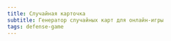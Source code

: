 ```yaml
---
title: Случайная карточка
subtitle: Генератор случайных карт для онлайн-игры
tags: defense-game
---
```


<script setup>
import RandomCard from './RandomCard.vue'
  </script>

  <RandomCard />